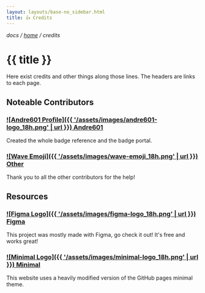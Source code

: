 ```yaml
---
layout: layouts/base-no_sidebar.html
title: 👍 Credits
---
```


*docs / [home](..) / credits*

# {{ title }}

Here exist credits and other things along those lines. The headers are links to each page.

## Noteable Contributors

### [![Andre601 Profile]({{ '/assets/images/andre601-logo_18h.png' | url }}) Andre601](https://github.com/Andre601)

Created the whole badge reference and the badge portal.

### [![Wave Emoji]({{ '/assets/images/wave-emoji_18h.png' | url }})  Other](https://github.com/intergrav/devins-badges/graphs/contributors)

Thank you to all the other contributors for the help!

## Resources

### [![Figma Logo]({{ '/assets/images/figma-logo_18h.png' | url }}) Figma](https://www.figma.com)

This project was mostly made with Figma, go check it out! It's free and works great!

### [![Minimal Logo]({{ '/assets/images/minimal-logo_18h.png' | url }}) Minimal](https://github.com/pages-themes/minimal)

This website uses a heavily modified version of the GitHub pages minimal theme.
